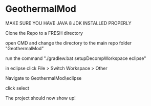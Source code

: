 # GeothermalMod

MAKE SURE YOU HAVE JAVA 8 JDK INSTALLED PROPERLY

Clone the Repo to a FRESH directory

open CMD and change the directory to the main repo folder "GeothermalMod"

run the command "./gradlew.bat setupDecompWorkspace eclipse"

in eclipse click File > Switch Workspace > Other

Navigate to GeothermalMod\eclipse

click select

The project should now show up!